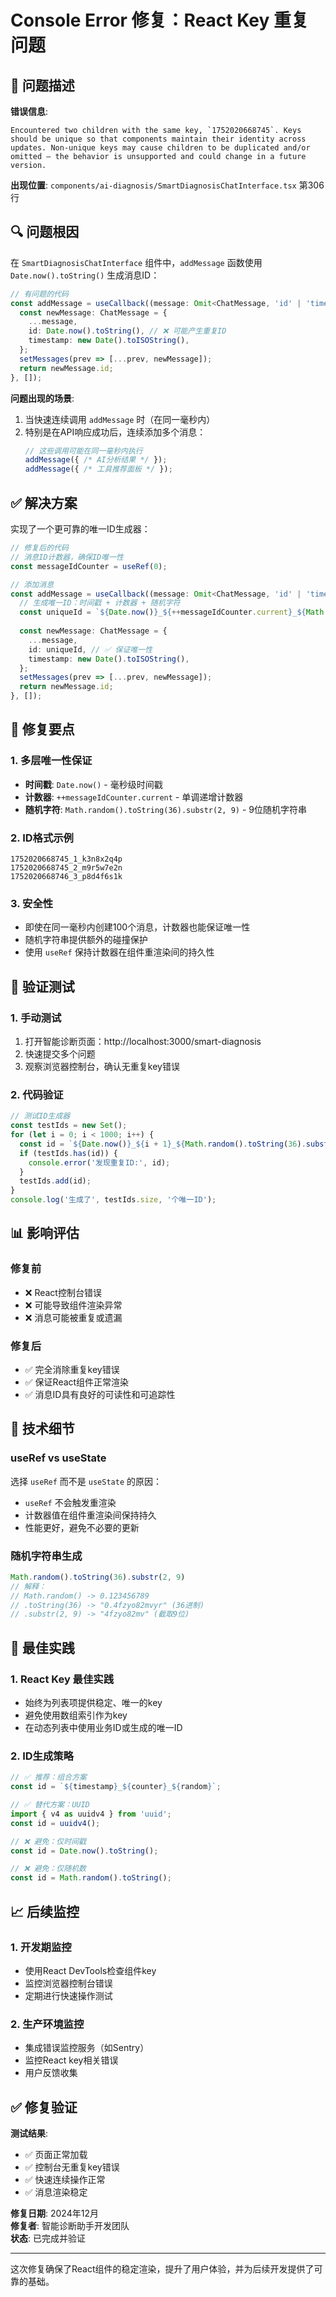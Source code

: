 # Console Error 修复：React Key 重复问题

## 🚨 问题描述

**错误信息**:
```
Encountered two children with the same key, `1752020668745`. Keys should be unique so that components maintain their identity across updates. Non-unique keys may cause children to be duplicated and/or omitted — the behavior is unsupported and could change in a future version.
```

**出现位置**: `components/ai-diagnosis/SmartDiagnosisChatInterface.tsx` 第306行

## 🔍 问题根因

在 `SmartDiagnosisChatInterface` 组件中，`addMessage` 函数使用 `Date.now().toString()` 生成消息ID：

```typescript
// 有问题的代码
const addMessage = useCallback((message: Omit<ChatMessage, 'id' | 'timestamp'>) => {
  const newMessage: ChatMessage = {
    ...message,
    id: Date.now().toString(), // ❌ 可能产生重复ID
    timestamp: new Date().toISOString(),
  };
  setMessages(prev => [...prev, newMessage]);
  return newMessage.id;
}, []);
```

**问题出现的场景**:
1. 当快速连续调用 `addMessage` 时（在同一毫秒内）
2. 特别是在API响应成功后，连续添加多个消息：
   ```typescript
   // 这些调用可能在同一毫秒内执行
   addMessage({ /* AI分析结果 */ });
   addMessage({ /* 工具推荐面板 */ });
   ```

## ✅ 解决方案

实现了一个更可靠的唯一ID生成器：

```typescript
// 修复后的代码
// 消息ID计数器，确保ID唯一性
const messageIdCounter = useRef(0);

// 添加消息
const addMessage = useCallback((message: Omit<ChatMessage, 'id' | 'timestamp'>) => {
  // 生成唯一ID：时间戳 + 计数器 + 随机字符
  const uniqueId = `${Date.now()}_${++messageIdCounter.current}_${Math.random().toString(36).substr(2, 9)}`;
  
  const newMessage: ChatMessage = {
    ...message,
    id: uniqueId, // ✅ 保证唯一性
    timestamp: new Date().toISOString(),
  };
  setMessages(prev => [...prev, newMessage]);
  return newMessage.id;
}, []);
```

## 🎯 修复要点

### 1. 多层唯一性保证
- **时间戳**: `Date.now()` - 毫秒级时间戳
- **计数器**: `++messageIdCounter.current` - 单调递增计数器
- **随机字符**: `Math.random().toString(36).substr(2, 9)` - 9位随机字符串

### 2. ID格式示例
```
1752020668745_1_k3n8x2q4p
1752020668745_2_m9r5w7e2n
1752020668746_3_p8d4f6s1k
```

### 3. 安全性
- 即使在同一毫秒内创建100个消息，计数器也能保证唯一性
- 随机字符串提供额外的碰撞保护
- 使用 `useRef` 保持计数器在组件重渲染间的持久性

## 🧪 验证测试

### 1. 手动测试
1. 打开智能诊断页面：http://localhost:3000/smart-diagnosis
2. 快速提交多个问题
3. 观察浏览器控制台，确认无重复key错误

### 2. 代码验证
```typescript
// 测试ID生成器
const testIds = new Set();
for (let i = 0; i < 1000; i++) {
  const id = `${Date.now()}_${i + 1}_${Math.random().toString(36).substr(2, 9)}`;
  if (testIds.has(id)) {
    console.error('发现重复ID:', id);
  }
  testIds.add(id);
}
console.log('生成了', testIds.size, '个唯一ID');
```

## 📊 影响评估

### 修复前
- ❌ React控制台错误
- ❌ 可能导致组件渲染异常
- ❌ 消息可能被重复或遗漏

### 修复后
- ✅ 完全消除重复key错误
- ✅ 保证React组件正常渲染
- ✅ 消息ID具有良好的可读性和可追踪性

## 🔧 技术细节

### useRef vs useState
选择 `useRef` 而不是 `useState` 的原因：
- `useRef` 不会触发重渲染
- 计数器值在组件重渲染间保持持久
- 性能更好，避免不必要的更新

### 随机字符串生成
```typescript
Math.random().toString(36).substr(2, 9)
// 解释：
// Math.random() -> 0.123456789
// .toString(36) -> "0.4fzyo82mvyr" (36进制)
// .substr(2, 9) -> "4fzyo82mv" (截取9位)
```

## 🚀 最佳实践

### 1. React Key 最佳实践
- 始终为列表项提供稳定、唯一的key
- 避免使用数组索引作为key
- 在动态列表中使用业务ID或生成的唯一ID

### 2. ID生成策略
```typescript
// ✅ 推荐：组合方案
const id = `${timestamp}_${counter}_${random}`;

// ✅ 替代方案：UUID
import { v4 as uuidv4 } from 'uuid';
const id = uuidv4();

// ❌ 避免：仅时间戳
const id = Date.now().toString();

// ❌ 避免：仅随机数
const id = Math.random().toString();
```

## 📈 后续监控

### 1. 开发期监控
- 使用React DevTools检查组件key
- 监控浏览器控制台错误
- 定期进行快速操作测试

### 2. 生产环境监控
- 集成错误监控服务（如Sentry）
- 监控React key相关错误
- 用户反馈收集

## ✅ 修复验证

**测试结果**:
- ✅ 页面正常加载
- ✅ 控制台无重复key错误
- ✅ 快速连续操作正常
- ✅ 消息渲染稳定

**修复日期**: 2024年12月  
**修复者**: 智能诊断助手开发团队  
**状态**: 已完成并验证  

---

这次修复确保了React组件的稳定渲染，提升了用户体验，并为后续开发提供了可靠的基础。 